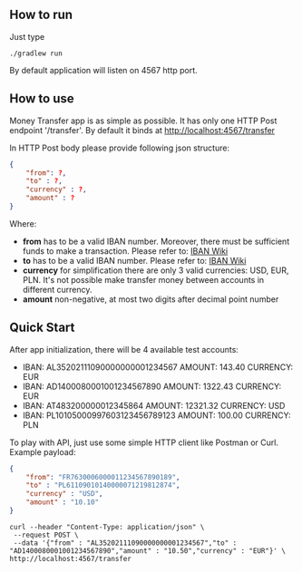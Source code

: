 ## How to run

Just type 

```
./gradlew run
```

By default application will listen on 4567 http port.

## How to use

Money Transfer app is as simple as possible. It has only one HTTP Post endpoint '/transfer'. By default it binds at <http://localhost:4567/transfer>

In HTTP Post body please provide following json structure:

```json
{
	"from": ?,
	"to" : ?,
	"currency" : ?,
	"amount" : ?
}
```

Where:
* __from__ has to be a valid IBAN number. Moreover, there must be sufficient funds to make a transaction. Please refer to: [IBAN Wiki](https://en.wikipedia.org/wiki/International_Bank_Account_Number)
* __to__ has to be a valid IBAN number. Please refer to: [IBAN Wiki](https://en.wikipedia.org/wiki/International_Bank_Account_Number)
* __currency__ for simplification there are only 3 valid currencies: USD, EUR, PLN. It's not possible make transfer money between accounts in different currency.
* __amount__ non-negative, at most two digits after decimal point number 

## Quick Start

After app initialization, there will be 4 available test accounts:


* IBAN: AL35202111090000000001234567 AMOUNT: 143.40 CURRENCY: EUR
* IBAN: AD1400080001001234567890 AMOUNT: 1322.43 CURRENCY: EUR
* IBAN: AT483200000012345864 AMOUNT: 12321.32 CURRENCY: USD
* IBAN: PL10105000997603123456789123 AMOUNT: 100.00 CURRENCY: PLN

To play with API, just use some simple HTTP client like Postman or Curl. Example payload:



```json
{
	"from": "FR7630006000011234567890189",
	"to" : "PL61109010140000071219812874",
	"currency" : "USD",
	"amount" : "10.10"
}
```

```
curl --header "Content-Type: application/json" \
 --request POST \
 --data '{"from" : "AL35202111090000000001234567","to" : "AD1400080001001234567890","amount" : "10.50","currency" : "EUR"}' \
http://localhost:4567/transfer
```